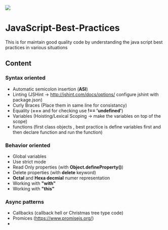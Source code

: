 ![](http://i.imgur.com/BQLvK07.png)


# JavaScript-Best-Practices
This is for maintain good quality code by understanding the java script best practices in various situations

## Content
### Syntax oriented
- Automatic semicolon insertion (**ASI**)
- Linting (JSHint -> http://jshint.com/docs/options/ configure jshint with package.json)
- Curly Braces (Place them in same line for consistancy)
- Equality (**===** and for checking use **!== 'undefined'**)
- Variables (Hoisting/Lexical Scoping -> make the variables on top of the scope)
- functions (first class objects , best practice is define variables first and then declare function and run the function)

### Behavior oriented
- Global variables
- Use strict mode
- Read Only properties (with **Object.defineProperty()**)
- Delete properties (with **delete** keyword)
- **Octal** and **Hexa decmial** numer representation
- Working with **"with"**
- Working with **"this"**

### Async patterns
- Callbacks (callback hell or Christmas tree type code)
- Promices (https://www.promisejs.org/)
- 

